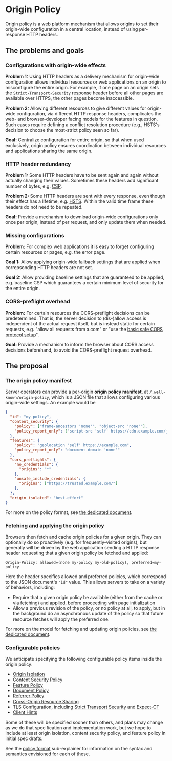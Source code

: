 # Origin Policy

Origin policy is a web platform mechanism that allows origins to set their origin-wide configuration in a central location, instead of using per-response HTTP headers.

## The problems and goals

### Configurations with origin-wide effects

**Problem 1:** Using HTTP headers as a delivery mechanism for origin-wide configuration allows individual resources or web applications on an origin to misconfigure the entire origin. For example, if one page on an origin sets the [`Strict-Transport-Security`](https://tools.ietf.org/html/rfc6797) response header before all other pages are available over HTTPS, the other pages become inaccessible.

**Problem 2:** Allowing different resources to give different values for origin-wide configuration, via different HTTP response headers, complicates the web- and browser-developer facing models for the features in question. Such cases require defining a conflict resolution procedure (e.g., HSTS's decision to choose the most-strict policy seen so far).

**Goal:** Centralize configuration for entire origin, so that when used exclusively, origin policy ensures coordination between individual resources and applications sharing the same origin.

### HTTP header redundancy

**Problem 1:** Some HTTP headers have to be sent again and again without actually changing their values. Sometimes these headers add significant number of bytes, e.g. [CSP](https://w3c.github.io/webappsec-csp/).

**Problem 2:** Some HTTP headers are sent with every response, even though their effect has a lifetime, e.g. [HSTS](https://tools.ietf.org/html/rfc6797). Within the valid time frame these headers do not need to be repeated.

**Goal:** Provide a mechanism to download origin-wide configurations only once per origin, instead of per request, and only update them when needed.

### Missing configurations

**Problem:** For complex web applications it is easy to forget configuring certain resources or pages, e.g. the error page.

**Goal 1:** Allow applying origin-wide fallback settings that are applied when correpsonding HTTP headers are not set.

**Goal 2:** Allow providing baseline settings that are guaranteed to be applied, e.g. baseline CSP which guarantees a certain minimum level of security for the entire origin.

### CORS-preflight overhead

**Problem:** For certain resources the CORS-preflight decisions can be predetermined. That is, the server decision to (dis-)allow access is independent of the actual request itself, but is instead static for certain requests, e.g. "allow all requests from a.com" or "use the [basic safe CORS protocol setup](https://fetch.spec.whatwg.org/#basic-safe-cors-protocol-setup)".

**Goal:** Provide a mechanism to inform the browser about CORS access decisions beforehand, to avoid the CORS-preflight request overhead.


## The proposal

### The origin policy manifest

Server operators can provide a per-origin **origin policy manifest**, at `/.well-known/origin-policy`, which is a JSON file that allows configuring various origin-wide settings. An example would be

```json
{
  "id": "my-policy",
  "content_security": {
    "policy": ["frame-ancestors 'none'", "object-src 'none'"],
    "policy_report_only": ["script-src 'self' https://cdn.example.com/js/"]
  },
  "features": {
    "policy": "geolocation 'self' https://example.com",
    "policy_report_only": "document-domain 'none'"
  },
  "cors_preflights": {
    "no_credentials": {
      "origins": "*"
    },
    "unsafe_include_credentials": {
      "origins": ["https://trusted.example.com/"]
    },
  },
  "origin_isolated": "best-effort"
}
```

For more on the policy format, see [the dedicated document](./policy-format.md).

### Fetching and applying the origin policy

Browsers then fetch and cache origin policies for a given origin. They can optionally do so proactively (e.g. for frequently-visited origins), but generally will be driven by the web application sending a HTTP response header requesting that a given origin policy be fetched and applied:

```
Origin-Policy: allowed=(none my-policy my-old-policy), preferred=my-policy
```

Here the header specifies allowed and preferred policies, which correspond to the JSON document's `"id"` value. This allows servers to take on a variety of behaviors, including:

* Require that a given origin policy be available (either from the cache or via fetching) and applied, before proceeding with page initialization
* Allow a previous revision of the policy, or no policy at all, to apply, but in the background do an asynchronous update of the policy so that future resource fetches will apply the preferred one.

For more on the model for fetching and updating origin policies, see [the dedicated document](./version-negotiation.md).

### Configurable policies

We anticipate specifying the following configurable policy items inside the origin policy:

* [Origin Isolation](https://github.com/domenic/origin-isolation)
* [Content Security Policy](https://w3c.github.io/webappsec-csp/)
* [Feature Policy](https://w3c.github.io/webappsec-feature-policy/)
* [Document Policy](https://github.com/w3c/webappsec-feature-policy/blob/master/document-policy-explainer.md)
* [Referrer Policy](https://w3c.github.io/webappsec-referrer-policy/)
* [Cross-Origin Resource Sharing](https://fetch.spec.whatwg.org/#http-cors-protocol)
* TLS Configuration, including [Strict Transport Security](https://tools.ietf.org/html/rfc6797) and [Expect-CT](https://httpwg.org/http-extensions/expect-ct.html)
* [Client Hints](https://httpwg.org/http-extensions/client-hints.html)

Some of these will be specified sooner than others, and plans may change as we do that specification and implementation work, but we hope to include at least origin isolation, content security policy, and feature policy in initial spec drafts.

See the [policy format](./policy-format.md) sub-explainer for information on the syntax and semantics envisioned for each of these.
